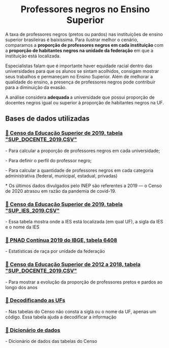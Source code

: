 <h1 align="center">Professores negros no Ensino Superior</h1>

<p> A taxa de professores negros (pretos ou pardos) nas instituições de ensino superior brasileiras é baixíssima. Para ilustrar melhor o cenário, comparamos a <strong> proporção de professores negros em cada instituição </strong> com a <strong> proporção de habitantes negros na unidade da federação </strong> em que a instituição está localizada. </p>
<p> Especialistas falam que é importante haver equidade racial dentro das universidades para que os alunos se sintam acolhidos, consigam mostrar seus trabalhos e permaneçam no Ensino Superior. Além de melhorar a qualidade do ensino, a presença de professores negros pode contribuir para a diminuição da evasão.</p>
<p> A análise considera <strong> adequada </strong> a universidade que possui proporção de docentes negros igual ou superior à proporção de habitantes negros na UF. </p>

<h2> Bases de dados utilizadas </h2>

<h3> <a href="https://www.gov.br/inep/pt-br/areas-de-atuacao/pesquisas-estatisticas-e-indicadores/censo-da-educacao-superior/resultados">🔗 Censo da Educação Superior de 2019, tabela "SUP_DOCENTE_2019.CSV"</a> </h3>
<p> - Para calcular a proporção de professores negros em cada universidade; </p>
<p> - Para definir o perfil do professor negro; </p>
<p> - Para calcular a quantidade de professores negros em cada categoria administrativa (federal, municipal, estadual, privadas) </p>
<p> * Os últimos dados divulgados pelo INEP são referentes a 2019 — o Censo de 2020 atrasou em razão da pandemia de covid-19. </p>

<h3> <a href="https://www.gov.br/inep/pt-br/areas-de-atuacao/pesquisas-estatisticas-e-indicadores/censo-da-educacao-superior/resultados">🔗 Censo da Educação Superior de 2019, tabela "SUP_IES_2019.CSV"</a> </h3>
<p> - Essa tabela mostra onde a IES está localizada (em qual UF), a sigla da IES e o nome da IES </p>

<h3> <a href="https://sidra.ibge.gov.br/tabela/6408#resultado">🔗 PNAD Contínua 2019 do IBGE, tabela 6408</a> </h3>
<p> - Estatísticas de raça por unidade da federação

<h3> <a href="https://www.gov.br/inep/pt-br/areas-de-atuacao/pesquisas-estatisticas-e-indicadores/censo-da-educacao-superior/resultados">🔗 Censo da Educação Superior de 2012 a 2018, tabela "SUP_DOCENTE_2019.CSV"</a> </h3>
<p> - Para mostrar a evolução da proporção de professores pretos e pardos ao longo dos anos </p>

<h3> <a href="https://github.com/marihallal/Professores-negros-no-ensino-superior/blob/main/ufs_e_codigos.csv">🔗 Decodificando as UFs </a> </h3>
<p> - Nas tabelas do Censo não consta a sigla ou o nome da UF, apenas um código. Essa tabela ajuda a decodificar a informação </p>

<h3> <a href="https://github.com/marihallal/Professores-negros-no-ensino-superior/blob/main/dicionario_variaveis_censo_educacao_superior.xlsx">🔗 Dicionário de dados </a></h3>
<p> - Dicionário de dados das tabelas do Censo </p>
